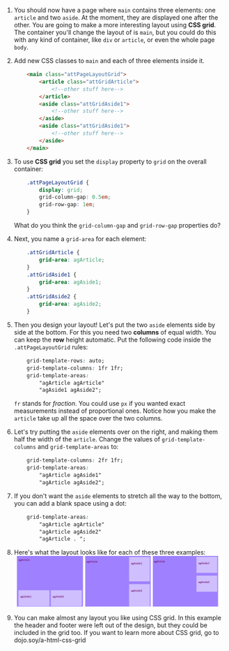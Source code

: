 1. You should now have a page where `main` contains three elements: one `article` and two `aside`. At the moment, they are displayed one after the other. You are going to make a more interesting layout using **CSS grid**. The container you'll change the layout of is `main`, but you could do this with any kind of container, like `div` or `article`, or even the whole page `body`.

2.  Add new CSS classes to `main` and each of three elements inside it.
    ```html
        <main class="attPageLayoutGrid">
            <article class="attGridArticle">
                <!--other stuff here-->
            </article>
            <aside class="attGridAside1">
                <!--other stuff here-->
            </aside>
            <aside class="attGridAside1">
                <!--other stuff here-->
            </aside>
        </main>
    ```

3. To use **CSS grid** you set the `display` property to `grid` on the overall container:
    ```css
        .attPageLayoutGrid {
            display: grid;
            grid-column-gap: 0.5em;
            grid-row-gap: 1em;
        }
    ```
    What do you think the `grid-column-gap` and `grid-row-gap` properties do?
4. Next, you name a `grid-area` for each element: 
    ```css
        .attGridArticle {
            grid-area: agArticle;
        }
        .attGridAside1 {
            grid-area: agAside1;
        }
        .attGridAside2 {
            grid-area: agAside2;
        }
    ```
5. Then you design your layout! Let's put the two `aside` elements side by side at the bottom. For this you need two **columns** of equal width. You can keep the **row** height automatic. Put the following code inside the `.attPageLayoutGrid` rules:
    ```css
        grid-template-rows: auto;
        grid-template-columns: 1fr 1fr;
        grid-template-areas: 
            "agArticle agArticle"
            "agAside1 agAside2";
    ```
    `fr` stands for _fraction_. You could use `px` if you wanted exact measurements instead of proportional ones. Notice how you make the `article` take up all the space over the two columns.

6. Let's try putting the `aside` elements over on the right, and making them half the width of the `article`. Change the values of `grid-template-columns` and `grid-template-areas` to:
    ```css
        grid-template-columns: 2fr 1fr;
        grid-template-areas: 
            "agArticle agAside1"
            "agArticle agAside2";
    ```

7. If you don't want the `aside` elements to stretch all the way to the bottom, you can add a blank space using a dot: 
    ```css
        grid-template-areas: 
            "agArticle agArticle"
            "agArticle agAside2"
            "agArticle . ";
    ```
8. Here's what the layout looks like for each of these three examples: ![](assets/GridLayouts_390_1200.png)

9. You can make almost any layout you like using CSS grid. In this example the header and footer were left out of the design, but they could be included in the grid too. If you want to learn more about CSS grid, go to dojo.soy/a-html-css-grid 

